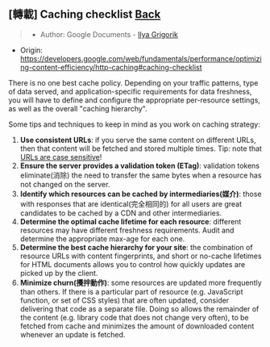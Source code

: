 ## [轉載] Caching checklist [Back](./../post.md)

> - Author: Google Documents - [Ilya Grigorik](http://igvita.com/)
- Origin: https://developers.google.com/web/fundamentals/performance/optimizing-content-efficiency/http-caching#caching-checklist

There is no one best cache policy. Depending on your traffic patterns, type of data served, and application-specific requirements for data freshness, you will have to define and configure the appropriate per-resource settings, as well as the overall "caching hierarchy".

Some tips and techniques to keep in mind as you work on caching strategy:

1. **Use consistent URLs**: if you serve the same content on different URLs, then that content will be fetched and stored multiple times. Tip: note that [URLs are case sensitive](http://www.w3.org/TR/WD-html40-970708/htmlweb.html)!
2. **Ensure the server provides a validation token (ETag)**: validation tokens eliminate(消除) the need to transfer the same bytes when a resource has not changed on the server.
3. **Identify which resources can be cached by intermediaries(媒介)**: those with responses that are identical(完全相同的) for all users are great candidates to be cached by a CDN and other intermediaries.
4. **Determine the optimal cache lifetime for each resource**: different resources may have different freshness requirements. Audit and determine the appropriate max-age for each one.
5. **Determine the best cache hierarchy for your site**: the combination of resource URLs with content fingerprints, and short or no-cache lifetimes for HTML documents allows you to control how quickly updates are picked up by the client.
6. **Minimize churn(攪拌動作)**: some resources are updated more frequently than others. If there is a particular part of resource (e.g. JavaScript function, or set of CSS styles) that are often updated, consider delivering that code as a separate file. Doing so allows the remainder of the content (e.g. library code that does not change very often), to be fetched from cache and minimizes the amount of downloaded content whenever an update is fetched.